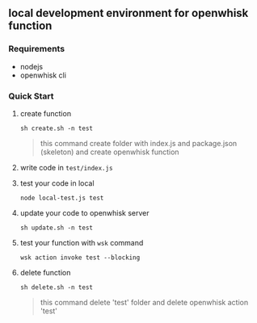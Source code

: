 ## local development environment for openwhisk function 

### Requirements
- nodejs
- openwhisk cli

### Quick Start
1. create function
    ```
    sh create.sh -n test 
    ```
    > this command create folder with index.js and package.json (skeleton) and 
    create openwhisk function
    
2. write code in `test/index.js`
3. test your code in local
    ```
    node local-test.js test
    ```
4. update your code to openwhisk server
    ```
    sh update.sh -n test
    ```
5. test your function with `wsk` command
    ```
    wsk action invoke test --blocking
    ```
6. delete function
    ```
    sh delete.sh -n test
    ```
    > this command delete 'test' folder and delete openwhisk action 'test'
